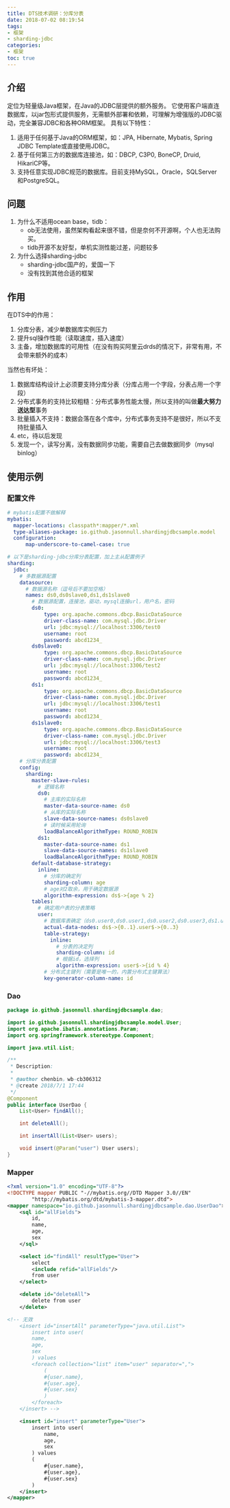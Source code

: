 ```yaml
---
title: DTS技术调研：分库分表
date: 2018-07-02 08:19:54
tags:
- 框架
- sharding-jdbc
categories:
- 框架
toc: true
---
```

## 介绍
定位为轻量级Java框架，在Java的JDBC层提供的额外服务。 它使用客户端直连数据库，以jar包形式提供服务，无需额外部署和依赖，可理解为增强版的JDBC驱动，完全兼容JDBC和各种ORM框架。
具有以下特性：
1. 适用于任何基于Java的ORM框架，如：JPA, Hibernate, Mybatis, Spring JDBC Template或直接使用JDBC。
2. 基于任何第三方的数据库连接池，如：DBCP, C3P0, BoneCP, Druid, HikariCP等。
3. 支持任意实现JDBC规范的数据库。目前支持MySQL，Oracle，SQLServer和PostgreSQL。

## 问题
1. 为什么不适用ocean base，tidb：
    - ob无法使用，虽然架构看起来很不错，但是奈何不开源啊，个人也无法购买。
    - tidb开源不友好型，单机实测性能过差，问题较多
2. 为什么选择sharding-jdbc
    - sharding-jdbc国产的，爱国一下
    - 没有找到其他合适的框架

<!-- more -->
## 作用
在DTS中的作用：
1. 分库分表，减少单数据库实例压力
2. 提升sql操作性能（读取速度，插入速度）
3. 主备，增加数据库的可用性（在没有购买阿里云drds的情况下，非常有用，不会带来额外的成本）

当然也有坏处：
1. 数据库结构设计上必须要支持分库分表（分库占用一个字段，分表占用一个字段）
2. 分布式事务的支持比较粗糙：分布式事务性能太慢，所以支持的叫做**最大努力送达型**事务
3. 批量插入不支持：数据会落在各个库中，分布式事务支持不是很好，所以不支持批量插入
4. etc，待以后发现
5. 发现一个，读写分离，没有数据同步功能，需要自己去做数据同步（mysql binlog）

## 使用示例
### 配置文件
```yaml
# mybatis配置不做解释
mybatis:
  mapper-locations: classpath*:mapper/*.xml
  type-aliases-package: io.github.jasonnull.shardingjdbcsample.model
  configuration:
      map-underscore-to-camel-case: true

# 以下是sharding-jdbc分库分表配置，加上主从配置例子
sharding:
  jdbc:
    # 多数据源配置
    datasource:
      # 数据源名称（逗号后不要加空格）
      names: ds0,ds0slave0,ds1,ds1slave0
        # 数据源配置，连接池，驱动，mysql连接url，用户名，密码
        ds0:
            type: org.apache.commons.dbcp.BasicDataSource
            driver-class-name: com.mysql.jdbc.Driver
            url: jdbc:mysql://localhost:3306/test0
            username: root
            password: abcd1234_
        ds0slave0:
            type: org.apache.commons.dbcp.BasicDataSource
            driver-class-name: com.mysql.jdbc.Driver
            url: jdbc:mysql://localhost:3306/test2
            username: root
            password: abcd1234_
        ds1:
            type: org.apache.commons.dbcp.BasicDataSource
            driver-class-name: com.mysql.jdbc.Driver
            url: jdbc:mysql://localhost:3306/test1
            username: root
            password: abcd1234_
        ds1slave0:
            type: org.apache.commons.dbcp.BasicDataSource
            driver-class-name: com.mysql.jdbc.Driver
            url: jdbc:mysql://localhost:3306/test3
            username: root
            password: abcd1234_
    # 分库分表配置
    config:
      sharding:
        master-slave-rules:
          # 逻辑名称
          ds0:
            # 主库的实际名称
            master-data-source-name: ds0
            # 从库的实际名称
            slave-data-source-names: ds0slave0
            # 读时候采用轮询
            loadBalanceAlgorithmType: ROUND_ROBIN
          ds1:
            master-data-source-name: ds1
            slave-data-source-names: ds1slave0
            loadBalanceAlgorithmType: ROUND_ROBIN
        default-database-strategy:
          inline:
            # 分库的确定列
            sharding-column: age
            # age对2取余，用于确定数据源
            algorithm-expression: ds$->{age % 2}
        tables:
          # 确定用户表的分表策略
          user:
            # 数据库表确定（ds0.user0,ds0.user1,ds0.user2,ds0.user3,ds1.user0,ds1.user1,ds1.user2,ds1.user3)
            actual-data-nodes: ds$->{0..1}.user$->{0..3}
            table-strategy:
              inline:
                # 分表的决定列
                sharding-column: id
                # 根据id，选择列
                algorithm-expression: user$->{id % 4}
            # 分布式主键列（需要是唯一的，内置分布式主键算法）
            key-generator-column-name: id
```
### Dao
```java
package io.github.jasonnull.shardingjdbcsample.dao;

import io.github.jasonnull.shardingjdbcsample.model.User;
import org.apache.ibatis.annotations.Param;
import org.springframework.stereotype.Component;

import java.util.List;

/**
 * Description:
 *
 * @author chenbin，wb-cb306312
 * @create 2018/7/1 17:44
 */
@Component
public interface UserDao {
    List<User> findAll();

    int deleteAll();

    int insertAll(List<User> users);

    void insert(@Param("user") User users);
}

```
### Mapper
```xml
<?xml version="1.0" encoding="UTF-8"?>
<!DOCTYPE mapper PUBLIC "-//mybatis.org//DTD Mapper 3.0//EN"
        "http://mybatis.org/dtd/mybatis-3-mapper.dtd">
<mapper namespace="io.github.jasonnull.shardingjdbcsample.dao.UserDao">
    <sql id="allFields">
        id,
        name,
        age,
        sex
    </sql>

    <select id="findAll" resultType="User">
        select
        <include refid="allFields"/>
        from user
    </select>

    <delete id="deleteAll">
        delete from user
    </delete>

<!-- 无效
    <insert id="insertAll" parameterType="java.util.List">
        insert into user(
        name,
        age,
        sex
        ) values
        <foreach collection="list" item="user" separator=",">
            (
            #{user.name},
            #{user.age},
            #{user.sex}
            )
        </foreach>
    </insert> -->

    <insert id="insert" parameterType="User">
        insert into user(
            name,
            age,
            sex
        ) values
        (
            #{user.name},
            #{user.age},
            #{user.sex}
        )
    </insert>
</mapper>
```